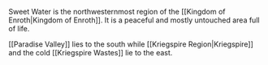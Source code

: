 
Sweet Water is the northwesternmost region of the [[Kingdom of Enroth|Kingdom of Enroth]]. It is a peaceful and mostly untouched area full of life.

[[Paradise Valley]] lies to the south while [[Kriegspire Region|Kriegspire]] and the cold [[Kriegspire Wastes]] lie to the east.
